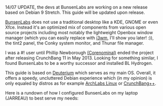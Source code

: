 14/07 UPDATE, the devs at BunsenLabs are working on a new release based on Debian 9 Stretch. This guide will be updated upon release.

[BunsenLabs](https://www.bunsenlabs.org/) does not use a traditional desktop like a KDE, GNOME or even Xfce. Instead it's an optimized mix of components from various open source projects including most notably the lightweight Openbox window manager (which you can easily replace with [i3wm](https://i3wm.org/), I'll show you later! :)), the tint2 panel, the Conky system monitor, and Thunar file manager. 

I was a #! user until Phillip Newborough [(Corenominal)](https://corenominal.org) ended the project after releasing CrunchBang 11 in May 2013. Looking for something similar, I found BunsenLabs to be a worthy successor and installed BL Hydrogen. 

This guide is based on [Deuterium](https://www.bunsenlabs.org/installation.html#downloads) which serves as my main OS. Overall, it offers a speedy, uncluttered Debian experience which (in my opinion) is only equaled by distros as for example [ArchLabs Linux](https://archlabsblog.wordpress.com/) or [CrunchBang++](https://www.crunchbangplusplus.org/).

Here is a rundown of how I configured BunsenLabs on my laptop (JARREAU) to best serve my needs:
